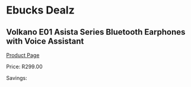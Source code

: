 
# Ebucks Dealz
## Volkano E01 Asista Series Bluetooth Earphones with Voice Assistant
[Product Page](https://www.ebucks.com/web/shop/productSelected.do?prodId=623436229&catId=714972256)

Price: R299.00

Savings: 


	
